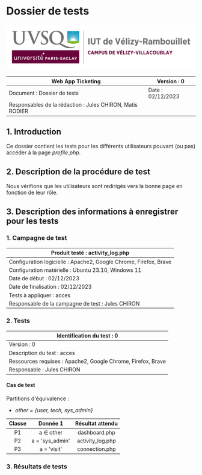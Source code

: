 # Dossier de tests

![logo_uvsq](../../annexes/logo_uvsq.png)

| Web App Ticketing                          | Version : 0             |
|--------------------------------------------|-------------------------|
| Document : Dossier de tests                | Date : 02/12/2023       |
| Responsables de la rédaction : Jules CHIRON, Matis RODIER |          |

## 1. Introduction

Ce dossier contient les tests pour les différents utilisateurs pouvant (ou pas) accéder à la page _profile.php_.

## 2. Description de la procédure de test

Nous vérifions que les utilisateurs sont redirigés vers la bonne page en fonction de leur rôle.

## 3. Description des informations à enregistrer pour les tests

### 1. Campagne de test

| Produit testé : activity_log.php                                        |
|-------------------------------------------------------------------------|
| Configuration logicielle : Apache2, Google Chrome, Firefox, Brave       |
| Configuration matérielle : Ubuntu 23.10, Windows 11                     |
| Date de début : 02/12/2023                                              |
| Date de finalisation : 02/12/2023                                       |
| Tests à appliquer : acces                                               |
| Responsable de la campagne de test : Jules CHIRON                       |

### 2. Tests

| Identification du test : 0               |
|------------------------------------------|
| Version : 0                              |
| Description du test : acces              |
| Ressources requises : Apache2, Google Chrome, Firefox, Brave   |
| Responsable : Jules CHIRON               |

#### Cas de test

Partitions d'équivalence :

- _other = {user, tech, sys_admin}_

| Classe | Donnée 1 |   Résultat attendu    |
|:------:|:--------:|:----------------:|
|   P1   |   a ∈ other  | dashboard.php |
|   P2   |   a = 'sys\_admin'  | activity_log.php |
|   P3   |   a = 'visit'  | connection.php |

### 3. Résultats de tests
